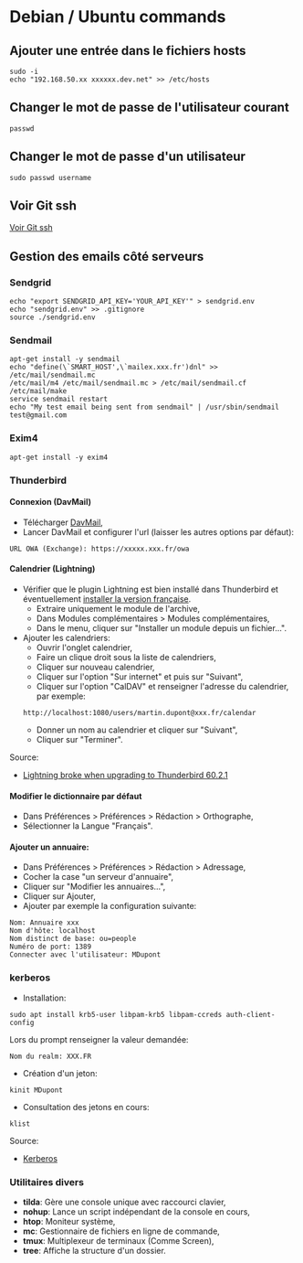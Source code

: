 # Debian / Ubuntu commands

## Ajouter une entrée dans le fichiers hosts
```shell
sudo -i
echo "192.168.50.xx xxxxxx.dev.net" >> /etc/hosts
```

## Changer le mot de passe de l'utilisateur courant
```shell
passwd
```

## Changer le mot de passe d'un utilisateur
```shell
sudo passwd username
```

## Voir Git ssh
[Voir Git ssh](../Git/README.md)


## Gestion des emails côté serveurs

### Sendgrid
```shell
echo "export SENDGRID_API_KEY='YOUR_API_KEY'" > sendgrid.env
echo "sendgrid.env" >> .gitignore
source ./sendgrid.env
```

### Sendmail
```shell
apt-get install -y sendmail
echo "define(\`SMART_HOST',\`mailex.xxx.fr')dnl" >> /etc/mail/sendmail.mc
/etc/mail/m4 /etc/mail/sendmail.mc > /etc/mail/sendmail.cf
/etc/mail/make
service sendmail restart
echo "My test email being sent from sendmail" | /usr/sbin/sendmail test@gmail.com
```

### Exim4
```shell
apt-get install -y exim4
```

### Thunderbird
#### Connexion (DavMail)
- Télécharger [DavMail](http://davmail.sourceforge.net/download.html),
- Lancer DavMail et configurer l'url (laisser les autres options par défaut):
```
URL OWA (Exchange): https://xxxxx.xxx.fr/owa
```

#### Calendrier (Lightning)
- Vérifier que le plugin Lightning est bien installé dans Thunderbird et éventuellement [installer la version française](https://archive.mozilla.org/pub/thunderbird/releases/).
  - Extraire uniquement le module de l'archive,
  - Dans Modules complémentaires > Modules complémentaires,
  - Dans le menu, cliquer sur "Installer un module depuis un fichier...".
- Ajouter les calendriers:
  - Ouvrir l'onglet calendrier,
  - Faire un clique droit sous la liste de calendriers,
  - Cliquer sur nouveau calendrier,
  - Cliquer sur l'option "Sur internet" et puis sur "Suivant",
  - Cliquer sur l'option "CalDAV" et renseigner l'adresse du calendrier, par exemple:
  ```
  http://localhost:1080/users/martin.dupont@xxx.fr/calendar
  ```
  - Donner un nom au calendrier et cliquer sur "Suivant",
  - Cliquer sur "Terminer".

Source:
- [Lightning broke when upgrading to Thunderbird 60.2.1]( https://www.reddit.com/r/linuxmint/comments/9ofkxr/lightning_broke_when_upgrading_to_thunderbird_6021/)

#### Modifier le dictionnaire par défaut
- Dans Préférences > Préférences > Rédaction > Orthographe,
- Sélectionner la Langue "Français".

#### Ajouter un annuaire:
- Dans Préférences > Préférences > Rédaction > Adressage,
- Cocher la case "un serveur d'annuaire",
- Cliquer sur "Modifier les annuaires...",
- Cliquer sur Ajouter,
- Ajouter par exemple la configuration suivante:
```
Nom: Annuaire xxx
Nom d'hôte: localhost
Nom distinct de base: ou=people
Numéro de port: 1389
Connecter avec l'utilisateur: MDupont
```

### kerberos
- Installation:
```
sudo apt install krb5-user libpam-krb5 libpam-ccreds auth-client-config
```
Lors du prompt renseigner la valeur demandée:
```
Nom du realm: XXX.FR
```
- Création d'un jeton:
```
kinit MDupont
```
- Consultation des jetons en cours:
```
klist
```

Source:
- [Kerberos](https://guide.ubuntu-fr.org/server/kerberos.html)

### Utilitaires divers
- **tilda**: Gère une console unique avec raccourci clavier,
- **nohup**: Lance un script indépendant de la console en cours,
- **htop**: Moniteur système,
- **mc**: Gestionnaire de fichiers en ligne de commande,
- **tmux**: Multiplexeur de terminaux (Comme Screen),
- **tree**: Affiche la structure d'un dossier.
